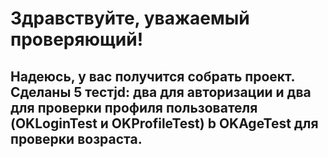 # Здравствуйте, уважаемый проверяющий!
## Надеюсь, у вас получится собрать проект. Сделаны 5 тестjd: два для авторизации и два для проверки профиля пользователя (OKLoginTest и OKProfileTest) b OKAgeTest для проверки возраста. 

